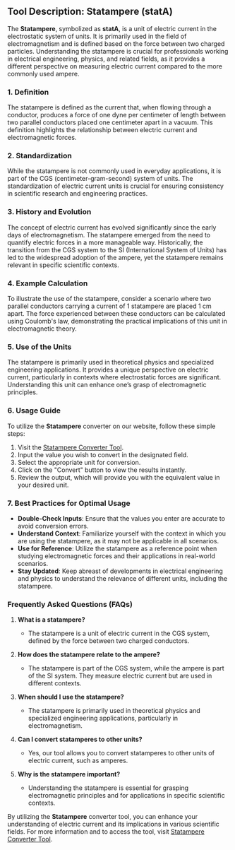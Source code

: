 ## Tool Description: Statampere (statA)

The **Statampere**, symbolized as **statA**, is a unit of electric current in the electrostatic system of units. It is primarily used in the field of electromagnetism and is defined based on the force between two charged particles. Understanding the statampere is crucial for professionals working in electrical engineering, physics, and related fields, as it provides a different perspective on measuring electric current compared to the more commonly used ampere.

### 1. Definition
The statampere is defined as the current that, when flowing through a conductor, produces a force of one dyne per centimeter of length between two parallel conductors placed one centimeter apart in a vacuum. This definition highlights the relationship between electric current and electromagnetic forces.

### 2. Standardization
While the statampere is not commonly used in everyday applications, it is part of the CGS (centimeter-gram-second) system of units. The standardization of electric current units is crucial for ensuring consistency in scientific research and engineering practices.

### 3. History and Evolution
The concept of electric current has evolved significantly since the early days of electromagnetism. The statampere emerged from the need to quantify electric forces in a more manageable way. Historically, the transition from the CGS system to the SI (International System of Units) has led to the widespread adoption of the ampere, yet the statampere remains relevant in specific scientific contexts.

### 4. Example Calculation
To illustrate the use of the statampere, consider a scenario where two parallel conductors carrying a current of 1 statampere are placed 1 cm apart. The force experienced between these conductors can be calculated using Coulomb's law, demonstrating the practical implications of this unit in electromagnetic theory.

### 5. Use of the Units
The statampere is primarily used in theoretical physics and specialized engineering applications. It provides a unique perspective on electric current, particularly in contexts where electrostatic forces are significant. Understanding this unit can enhance one’s grasp of electromagnetic principles.

### 6. Usage Guide
To utilize the **Statampere** converter on our website, follow these simple steps:
1. Visit the [Statampere Converter Tool](https://www.inayam.co/unit-converter/electric_current).
2. Input the value you wish to convert in the designated field.
3. Select the appropriate unit for conversion.
4. Click on the "Convert" button to view the results instantly.
5. Review the output, which will provide you with the equivalent value in your desired unit.

### 7. Best Practices for Optimal Usage
- **Double-Check Inputs**: Ensure that the values you enter are accurate to avoid conversion errors.
- **Understand Context**: Familiarize yourself with the context in which you are using the statampere, as it may not be applicable in all scenarios.
- **Use for Reference**: Utilize the statampere as a reference point when studying electromagnetic forces and their applications in real-world scenarios.
- **Stay Updated**: Keep abreast of developments in electrical engineering and physics to understand the relevance of different units, including the statampere.

### Frequently Asked Questions (FAQs)

1. **What is a statampere?**
   - The statampere is a unit of electric current in the CGS system, defined by the force between two charged conductors.

2. **How does the statampere relate to the ampere?**
   - The statampere is part of the CGS system, while the ampere is part of the SI system. They measure electric current but are used in different contexts.

3. **When should I use the statampere?**
   - The statampere is primarily used in theoretical physics and specialized engineering applications, particularly in electromagnetism.

4. **Can I convert statamperes to other units?**
   - Yes, our tool allows you to convert statamperes to other units of electric current, such as amperes.

5. **Why is the statampere important?**
   - Understanding the statampere is essential for grasping electromagnetic principles and for applications in specific scientific contexts.

By utilizing the **Statampere** converter tool, you can enhance your understanding of electric current and its implications in various scientific fields. For more information and to access the tool, visit [Statampere Converter Tool](https://www.inayam.co/unit-converter/electric_current).